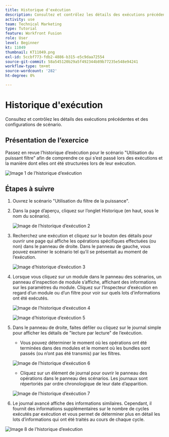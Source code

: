 ```yaml
---
title: Historique d'exécution
description: Consultez et contrôlez les détails des exécutions précédentes et des configurations de scénario.
activity: use
team: Technical Marketing
type: Tutorial
feature: Workfront Fusion
role: User
level: Beginner
kt: 11049
thumbnail: KT11049.png
exl-id: 5ccbf773-fdb2-4886-b315-e5c9daa72554
source-git-commit: 58a545120b29a5f492344b89b77235e548e94241
workflow-type: tm+mt
source-wordcount: '282'
ht-degree: 0%

---
```


# Historique d&#39;exécution

Consultez et contrôlez les détails des exécutions précédentes et des configurations de scénario.

## Présentation de l’exercice

Passez en revue l’historique d’exécution pour le scénario &quot;Utilisation du puissant filtre&quot; afin de comprendre ce qui s’est passé lors des exécutions et la manière dont elles ont été structurées lors de leur exécution.

![Image 1 de l’historique d’exécution](../12-exercises/assets/execution-history-walkthrough-1.png)

## Étapes à suivre

1. Ouvrez le scénario &quot;Utilisation du filtre de la puissance&quot;.
1. Dans la page d’aperçu, cliquez sur l’onglet Historique (en haut, sous le nom du scénario).

   ![Image de l’historique d’exécution 2](../12-exercises/assets/execution-history-walkthrough-2.png)

1. Recherchez une exécution et cliquez sur le bouton des détails pour ouvrir une page qui affiche les opérations spécifiques effectuées (ou non) dans le panneau de droite. Dans le panneau de gauche, vous pouvez examiner le scénario tel qu’il se présentait au moment de l’exécution.

   ![Image d’historique d’exécution 3](../12-exercises/assets/execution-history-walkthrough-3.png)

1. Lorsque vous cliquez sur un module dans le panneau des scénarios, un panneau d’inspection de module s’affiche, affichant des informations sur les paramètres du module. Cliquez sur l’Inspecteur d’exécution en regard d’un module ou d’un filtre pour voir sur quels lots d’informations ont été exécutés.

   ![Image de l’historique d’exécution 4](../12-exercises/assets/execution-history-walkthrough-4.png)

   ![Image d’historique d’exécution 5](../12-exercises/assets/execution-history-walkthrough-5.png)


1. Dans le panneau de droite, faites défiler ou cliquez sur le journal simple pour afficher les détails de &quot;lecture par lecture&quot; de l’exécution.

   + Vous pouvez déterminer le moment où les opérations ont été terminées dans des modules et le moment où les bundles sont passés (ou n’ont pas été transmis) par les filtres.

   ![Image de l’historique d’exécution 6](../12-exercises/assets/execution-history-walkthrough-6.png)

   + Cliquez sur un élément de journal pour ouvrir le panneau des opérations dans le panneau des scénarios. Les journaux sont répertoriés par ordre chronologique de leur date d’apparition.

   ![Image de l’historique d’exécution 7](../12-exercises/assets/execution-history-walkthrough-7.png)


1. Le journal avancé affiche des informations similaires. Cependant, il fournit des informations supplémentaires sur le nombre de cycles exécutés par exécution et vous permet de déterminer plus en détail les lots d’informations qui ont été traités au cours de chaque cycle.

![Image 8 de l’historique d’exécution](../12-exercises/assets/execution-history-walkthrough-8.png)
